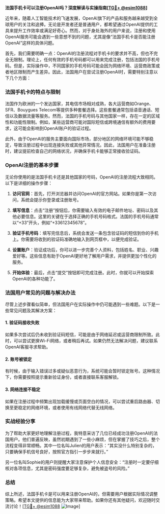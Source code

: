 **法国手机卡可以注册OpenAI吗？深度解读与实操指南[[TG💪+ @esim1088](https://t.me/s/esim1088)]**

近年来，随着人工智能技术的飞速发展，OpenAI旗下的产品和服务越来越受到全球用户的关注和追捧。无论是开发者还是普通用户，都希望通过OpenAI提供的工具来提升工作效率或满足好奇心。然而，对于身处海外的用户来说，注册和使用OpenAI服务可能会遇到一些意想不到的问题，尤其是像“法国手机卡是否能注册OpenAI”这样的具体问题。

首先，我们需要明确一点：OpenAI的注册流程对手机卡的要求并不高，但也不完全无限制。理论上，任何有效的手机号码都可以用来完成注册，包括法国的手机号码。但是，实际操作中，不同国家的手机号码可能会因为网络环境、运营商政策或者地区限制而产生差异。因此，法国用户在尝试注册OpenAI时，需要特别注意以下几个方面：

### 法国手机卡的特点与限制

法国作为欧洲的一个发达国家，其电信市场相对成熟，各大运营商如Orange、SFR、Bouygues Telecom等提供多种套餐选择。这些套餐通常包括语音通话、短信以及数据流量等服务。然而，法国的手机号码与其他国家一样，存在一定的区域性和功能性限制。例如，某些运营商可能对国际短信或跨境通信有额外的费用要求，这可能会影响到OpenAI账户的验证过程。

此外，由于OpenAI的服务主要面向国际市场，部分地区的网络环境可能不够稳定，导致注册过程中出现连接失败或其他异常情况。因此，法国用户在准备注册时，建议提前检查自己的网络状况，并确保手机卡能够正常接收验证码。

### OpenAI注册的基本步骤

无论你使用的是法国手机卡还是其他国家的号码，OpenAI的注册流程大致相同。以下是详细的操作步骤：

1. **访问官网**：首先，打开浏览器并访问OpenAI的官方网站。如果你是第一次访问，系统会提示你登录或注册账号。
   
2. **填写信息**：点击“注册”按钮后，你需要输入有效的电子邮件地址、密码以及其他必要信息。这里的关键在于选择正确的手机号码格式。法国的手机号码通常以“+33”开头，例如“+33612345678”。

3. **验证手机号码**：填写完信息后，系统会发送一条包含验证码的短信到你的手机上。你需要将收到的验证码准确地输入到网页框中，以便完成验证。

4. **设置账户**：验证成功后，你可以进一步完善个人资料，包括姓名、职业、兴趣爱好等。这些信息有助于OpenAI更好地了解用户需求，并提供更加个性化的服务。

5. **开始体验**：最后，点击“提交”按钮即可完成注册。此时，你就可以开始探索OpenAI的各种功能了。

### 法国用户常见的问题与解决办法

尽管上述步骤看似简单，但法国用户在实际操作中仍可能遇到一些难题。以下是一些常见问题及其解决方案：

#### 1. 验证码接收失败
如果多次尝试后仍未收到验证码短信，可能是由于网络延迟或运营商限制所致。此时，可以尝试更换Wi-Fi网络，或者稍后再试。如果仍然无法解决问题，建议联系OpenAI客服寻求帮助。

#### 2. 账号被锁定
有时候，由于输入错误过多或疑似恶意行为，系统可能会暂时锁定账号。这种情况下，你需要按照提示重新验证身份，或者直接联系客服解锁。

#### 3. 网络连接不稳定
如果在注册过程中频繁出现加载缓慢或页面空白的情况，可以尝试重启路由器、切换至更稳定的网络环境，或者使用有线网络代替无线网络。

### 实战经验分享

为了帮助大家更好地理解注册过程，我特意采访了几位已经成功注册OpenAI的法国用户。他们普遍反映，虽然初期遇到了一些小麻烦，但在掌握了技巧之后，整个流程变得非常顺畅。其中一位名叫Julien的用户表示：“其实没什么特别复杂的，只要确保手机信号良好，按照官方指引一步步来就行。”

另一位名叫Sophie的用户则提醒大家注意保护个人信息安全：“注册时一定要仔细核对各项信息，尤其是密码强度要足够复杂，避免被盗号的风险。”

### 总结

综上所述，法国手机卡是可以用来注册OpenAI的，但需要用户根据实际情况调整策略。希望本文提供的信息能为大家带来帮助。如果你还有其他疑问，欢迎随时交流讨论！[[TG💪+ @esim1088](https://t.me/s/esim1088) ![Image](https://i.postimg.cc/4NQfJmqS/Snipaste-2025-05-13-00-14-12.png)]